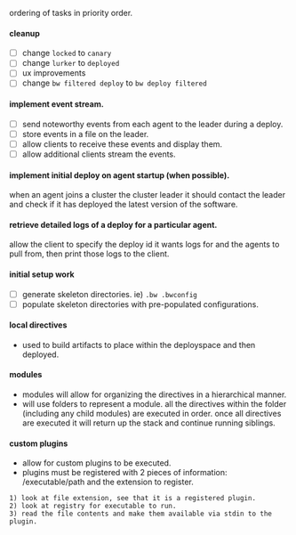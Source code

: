 ordering of tasks in priority order.

#### cleanup
- [ ] change `locked` to `canary`
- [ ] change `lurker` to `deployed`
- [ ] ux improvements
- [ ] change `bw filtered deploy` to `bw deploy filtered`

#### implement event stream.
- [ ] send noteworthy events from each agent to the leader during a deploy.
- [ ] store events in a file on the leader.
- [ ] allow clients to receive these events and display them.
- [ ] allow additional clients stream the events.

#### implement initial deploy on agent startup (when possible).
when an agent joins a cluster the cluster leader it should contact the leader and check if it has deployed the latest version of the software.

#### retrieve detailed logs of a deploy for a particular agent.
allow the client to specify the deploy id it wants logs for and the agents to pull from, then print those logs to the client.

#### initial setup work
- [ ] generate skeleton directories. ie) `.bw .bwconfig`
- [ ] populate skeleton directories with pre-populated configurations.

#### local directives
- used to build artifacts to place within the deployspace and then deployed.

#### modules
- modules will allow for organizing the directives in a hierarchical manner.
- will use folders to represent a module. all the directives within the folder (including any child modules)
are executed in order. once all directives are executed it will return
up the stack and continue running siblings.

#### custom plugins
- allow for custom plugins to be executed.
- plugins must be registered with 2 pieces of information: /executable/path and the extension to register.
```
1) look at file extension, see that it is a registered plugin.
2) look at registry for executable to run.
3) read the file contents and make them available via stdin to the plugin.
```
